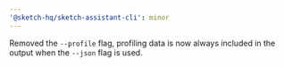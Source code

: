 ```yaml
---
'@sketch-hq/sketch-assistant-cli': minor
---
```


Removed the `--profile` flag, profiling data is now always included in the output when the `--json`
flag is used.
